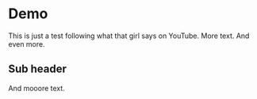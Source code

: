 # Demo

This is just a test following what that girl says on YouTube.
More text.
And even more.

## Sub header

And mooore text.
